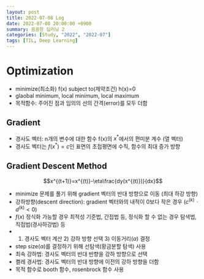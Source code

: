 ```yaml
---
layout: post
title: 2022-07-08 Log
date: 2022-07-08 20:00:00 +0900
summary: 꼼꼼한 딥러닝 2
categories: [Study, "2022", "2022-07"]
tags: [TIL, Deep Learning]
---
```


# Optimization
- minimize(최소화) f(x) subject to(제약조건) h(x)=0
- glaobal minimum, local minimum, local maximum
- 목적함수: 주어진 점과 임의의 선의 간격(error)를 모두 더함

## Gradient
- 경사도 벡터: n개의 변수에 대한 함수 f(x)의 $x^*$에서의 편미분 계수 (열 벡터)
- 경사도 벡터는 $f(x^*)=c$인 표면의 초접평면에 수직, 함수의 최대 증가 방향

## Gradient Descent Method

$$x^{(t+1)}=x^{(t)}-\eta\frac{dy(x^{(t)})}{dx}$$

- minimize 문제를 풀기 위해 gradient 벡터의 반대 방향으로 이동 (최대 하강 방향)
- 강하방향(descent direction): gradient 벡터와의 내적이 0보다 작은 경우 ($c^{(k)}ㆍd^{(k)}<0$)
- $f(x)$ 정식화 가능할 경우 최적성 기준법, 간접법 등, 정식화 할 수 없는 경우 탐색법, 직접법(경사하강법) 등
- 1) 경사도 벡터 계산 2) 강하 방향 선택 3) 이동거리($\alpha$) 결정
- step size($\alpha$)를 결정하기 위해 선탐색(황금분할 탐색) 사용
- 최속 강하법: 경사도 벡터의 반대 반향을 강하 방향으로 선택
- 켤레 경사법: 경사도 벡터의 반대 방향에 이전의 강하 방향을 더함
- 목적 함수로 booth 함수, rosenbrock 함수 사용
